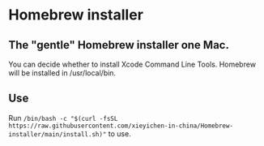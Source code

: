 # Homebrew installer
## The "gentle" Homebrew installer one Mac.
You can decide whether to install Xcode Command Line Tools.
Homebrew will be installed in /usr/local/bin.    
## Use
Run 
```/bin/bash -c "$(curl -fsSL https://raw.githubusercontent.com/xieyichen-in-china/Homebrew-installer/main/install.sh)"```
to use.
